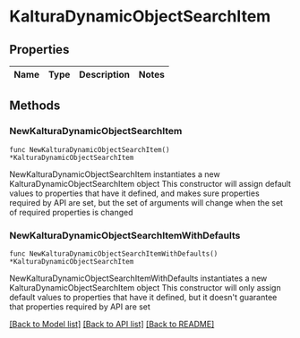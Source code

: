 # KalturaDynamicObjectSearchItem

## Properties

Name | Type | Description | Notes
------------ | ------------- | ------------- | -------------

## Methods

### NewKalturaDynamicObjectSearchItem

`func NewKalturaDynamicObjectSearchItem() *KalturaDynamicObjectSearchItem`

NewKalturaDynamicObjectSearchItem instantiates a new KalturaDynamicObjectSearchItem object
This constructor will assign default values to properties that have it defined,
and makes sure properties required by API are set, but the set of arguments
will change when the set of required properties is changed

### NewKalturaDynamicObjectSearchItemWithDefaults

`func NewKalturaDynamicObjectSearchItemWithDefaults() *KalturaDynamicObjectSearchItem`

NewKalturaDynamicObjectSearchItemWithDefaults instantiates a new KalturaDynamicObjectSearchItem object
This constructor will only assign default values to properties that have it defined,
but it doesn't guarantee that properties required by API are set


[[Back to Model list]](../README.md#documentation-for-models) [[Back to API list]](../README.md#documentation-for-api-endpoints) [[Back to README]](../README.md)


